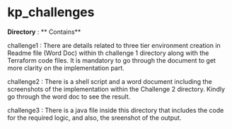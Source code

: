 # kp_challenges
**Directory** :  ** Contains**  

challenge1 : There are details related to three tier environment creation in Readme file (Word Doc) within th challenge 1 directory along with the Terraform code files. It is mandatory to go through the document to get more clarity on the implementation part.

challenge2 : There is a shell script and a word document including the screenshots of the implementation within the Challenge 2 directory. Kindly go through the word doc to see the result.

challenge3 : There is a java file inside this directory that includes the code for the required logic, and also, the sreenshot of the output. 
